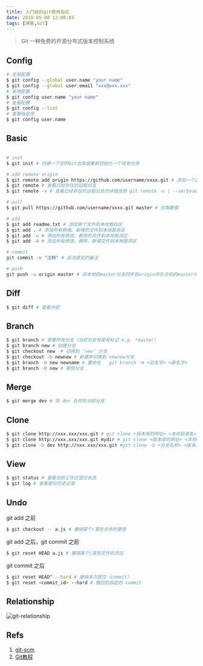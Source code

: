 ```yaml
---
title: 入门级的git使用指北
date: 2018-05-08 12:08:03
tags: [博客,Git]
---
```


> Git 一种免费的开源分布式版本控制系统


## Config

```bash
# 全局配置
$ git config --global user.name "your name" 
$ git config --global user.email "xxx@xxx.xxx"
# 本地配置
$ git config user.name "your name"
# 查看配置
$ git config --list
# 查看指定项
$ git config user.name
```

## Basic

```bash

# init
$ git init # 创建一个空的Git仓库或重新初始化一个现有仓库

# add remote origin
$ git remote add origin https://github.com/username/xxxx.git # 添加一个远程仓库 git remote add <shortname> <远程版本库>
$ git remote # 查看已经存在的远程分支
$ git remote -v # 查看已经存在的远程分支的详细信息 git remote -v | --verbose

# pull
$ git pull https://github.com/username/xxxx.git master # 拉取数据

# add
$ git add readme.txt # 添加单个文件到本地暂存区
$ git add . # 添加所有修改、新增的文件到本地暂存区
$ git add -u # 添加所有修改、删除的文件到本地暂存区
$ git add -A # 添加所有修改、删除、新增文件到本地暂存区

# commit
git commit -m "注释" # 此次提交的备注

# push
git push -u origin master # 将本地的master分支同步到origin所在主机的master分支


```

## Diff

```bash
$ git diff # 查看冲突
```

## Branch

```bash
$ git branch # 查看所有分支（当前分支有星号标记 e.g. *master）
$ git branch new # 创建分支
$ git checkout new  # 切换到 ‘new’ 分支
$ git checkout -b newnew # 新建并切换到 newnew分支 
$ git branch -m new newname # 重命名   git branch -m <旧名字> <新名字>
$ git branch -D new # 删除分支
```

## Merge

```bash
$ git merge dev # 将 dev 合并到当前分支
```


## Clone

```bash
$ git clone http://xxx.xxx/xxx.git # git clone <版本库的网址> <本地目录名>
$ git clone http://xxx.xxx/xxx.git mydir # git clone <版本库的网址> <本地目录名>
$ git clone -b dev http://xxx.xxx/xxx.git #git clone -b <分支名称> <版本库的网址>
```

## View

```bash
$ git status # 查看当前工作区提交状态
$ git log # 查看提交历史记录
```

## Undo

git add 之前
```bash
$ git checkout -- a.js # 撤销某个/某些文件的更改
```

git add 之后，git commit 之前
```bash
$ git reset HEAD a.js # 撤销某个/某些文件的添加
```

git commit 之后
```bash
$ git reset HEAD^ --hard # 撤销本次提交（commit）
$ git reset <commit_id> --hard # 撤回到指定的 commit
```

## Relationship

![git-relationship](https://user-gold-cdn.xitu.io/2018/10/28/166b9e70067850da?w=570&h=184&f=png&s=60462)

## Refs
1. [git-scm](https://git-scm.com/docs)
1. [Git教程](https://www.yiibai.com/git/)